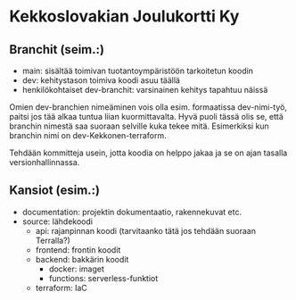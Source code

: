 # Kekkoslovakian Joulukortti Ky

## Branchit (seim.:)
- main: sisältää toimivan tuotantoympäristöön tarkoitetun koodin
- dev: kehitystason toimiva koodi asuu täällä
- henkilökohtaiset dev-branchit: varsinainen kehitys tapahtuu näissä

Omien dev-branchien nimeäminen vois olla esim. formaatissa dev-nimi-työ,
paitsi jos tää alkaa tuntua liian kuormittavalta. Hyvä puoli tässä olis se, 
että branchin nimestä saa suoraan selville kuka tekee mitä. Esimerkiksi kun
branchin nimi on dev-Kekkonen-terraform.

Tehdään kommitteja usein, jotta koodia on helppo jakaa ja se on ajan tasalla versionhallinnassa.

## Kansiot (esim.:)
- documentation: projektin dokumentaatio, rakennekuvat etc.
- source: lähdekoodi
    - api: rajanpinnan koodi (tarvitaanko tätä jos tehdään suoraan Terralla?)
    - frontend: frontin koodit
    - backend: bakkärin koodit
        - docker: imaget
        - functions: serverless-funktiot
    - terraform: IaC